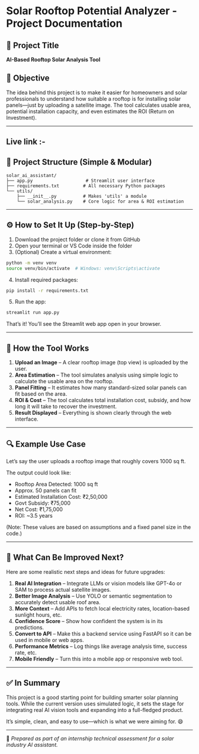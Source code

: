 # Solar Rooftop Potential Analyzer - Project Documentation

## 📌 Project Title

**AI-Based Rooftop Solar Analysis Tool**

## 🎯 Objective

The idea behind this project is to make it easier for homeowners and solar professionals to understand how suitable a rooftop is for installing solar panels—just by uploading a satellite image. The tool calculates usable area, potential installation capacity, and even estimates the ROI (Return on Investment).

---

## Live link :- 





## 🧱 Project Structure (Simple & Modular)

```
solar_ai_assistant/
├── app.py                    # Streamlit user interface
├── requirements.txt         # All necessary Python packages
└── utils/
    ├── __init__.py          # Makes 'utils' a module
    └── solar_analysis.py    # Core logic for area & ROI estimation
```

---

## ⚙️ How to Set It Up (Step-by-Step)

1. Download the project folder or clone it from GitHub
2. Open your terminal or VS Code inside the folder
3. (Optional) Create a virtual environment:

```bash
python -m venv venv
source venv/bin/activate  # Windows: venv\Scripts\activate
```

4. Install required packages:

```bash
pip install -r requirements.txt
```

5. Run the app:

```bash
streamlit run app.py
```

That’s it! You’ll see the Streamlit web app open in your browser.

---

## 🔧 How the Tool Works

1. **Upload an Image** – A clear rooftop image (top view) is uploaded by the user.
2. **Area Estimation** – The tool simulates analysis using simple logic to calculate the usable area on the rooftop.
3. **Panel Fitting** – It estimates how many standard-sized solar panels can fit based on the area.
4. **ROI & Cost** – The tool calculates total installation cost, subsidy, and how long it will take to recover the investment.
5. **Result Displayed** – Everything is shown clearly through the web interface.

---

## 🔍 Example Use Case

Let’s say the user uploads a rooftop image that roughly covers 1000 sq ft.

The output could look like:

* Rooftop Area Detected: 1000 sq ft
* Approx. 50 panels can fit
* Estimated Installation Cost: ₹2,50,000
* Govt Subsidy: ₹75,000
* Net Cost: ₹1,75,000
* ROI: \~3.5 years

(Note: These values are based on assumptions and a fixed panel size in the code.)

---

## 🚀 What Can Be Improved Next?

Here are some realistic next steps and ideas for future upgrades:

1. **Real AI Integration** – Integrate LLMs or vision models like GPT-4o or SAM to process actual satellite images.
2. **Better Image Analysis** – Use YOLO or semantic segmentation to accurately detect usable roof area.
3. **More Context** – Add APIs to fetch local electricity rates, location-based sunlight hours, etc.
4. **Confidence Score** – Show how confident the system is in its predictions.
5. **Convert to API** – Make this a backend service using FastAPI so it can be used in mobile or web apps.
6. **Performance Metrics** – Log things like average analysis time, success rate, etc.
7. **Mobile Friendly** – Turn this into a mobile app or responsive web tool.

---

## ✅ In Summary

This project is a good starting point for building smarter solar planning tools. While the current version uses simulated logic, it sets the stage for integrating real AI vision tools and expanding into a full-fledged product.

It’s simple, clean, and easy to use—which is what we were aiming for. 😄

---

📌 *Prepared as part of an internship technical assessment for a solar industry AI assistant.*

